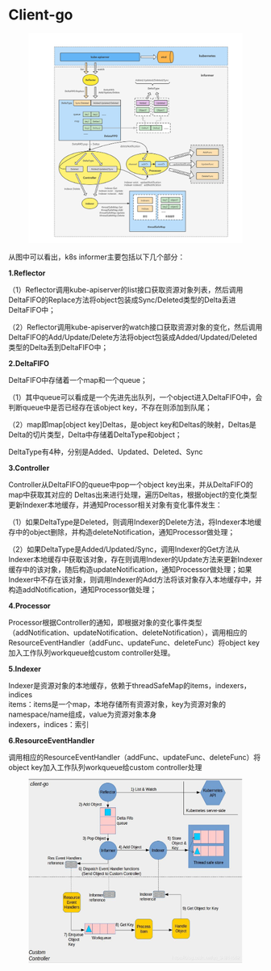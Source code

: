 # Client-go

<figure><img src="../.gitbook/assets/image (2).png" alt=""><figcaption></figcaption></figure>

从图中可以看出，k8s informer主要包括以下几个部分：

**1.Reflector**

（1）Reflector调用kube-apiserver的list接口获取资源对象列表，然后调用DeltaFIFO的Replace方法将object包装成Sync/Deleted类型的Delta丢进DeltaFIFO中；

（2）Reflector调用kube-apiserver的watch接口获取资源对象的变化，然后调用DeltaFIFO的Add/Update/Delete方法将object包装成Added/Updated/Deleted类型的Delta丢到DeltaFIFO中；

**2.DeltaFIFO**

DeltaFIFO中存储着一个map和一个queue；

（1）其中queue可以看成是一个先进先出队列，一个object进入DeltaFIFO中，会判断queue中是否已经存在该object key，不存在则添加到队尾；

（2）map即map\[object key]Deltas，是object key和Deltas的映射，Deltas是Delta的切片类型，Delta中存储着DeltaType和object；

DeltaType有4种，分别是Added、Updated、Deleted、Sync

**3.Controller**

Controller从DeltaFIFO的queue中pop一个object key出来，并从DeltaFIFO的map中获取其对应的 Deltas出来进行处理，遍历Deltas，根据object的变化类型更新Indexer本地缓存，并通知Processor相关对象有变化事件发生：

（1）如果DeltaType是Deleted，则调用Indexer的Delete方法，将Indexer本地缓存中的object删除，并构造deleteNotification，通知Processor做处理；

（2）如果DeltaType是Added/Updated/Sync，调用Indexer的Get方法从Indexer本地缓存中获取该对象，存在则调用Indexer的Update方法来更新Indexer缓存中的该对象，随后构造updateNotification，通知Processor做处理；如果Indexer中不存在该对象，则调用Indexer的Add方法将该对象存入本地缓存中，并构造addNotification，通知Processor做处理；

**4.Processor**

Processor根据Controller的通知，即根据对象的变化事件类型（addNotification、updateNotification、deleteNotification），调用相应的ResourceEventHandler（addFunc、updateFunc、deleteFunc）将object key加入工作队列workqueue给custom controller处理。

**5.Indexer**

Indexer是资源对象的本地缓存，依赖于threadSafeMap的items，indexers，indices\
items：items是一个map，本地存储所有资源对象，key为资源对象的namespace/name组成，value为资源对象本身\
indexers，indices：索引

**6.ResourceEventHandler**

调用相应的ResourceEventHandler（addFunc、updateFunc、deleteFunc）将object key加入工作队列workqueue给custom controller处理



<figure><img src="../.gitbook/assets/image.png" alt=""><figcaption></figcaption></figure>
